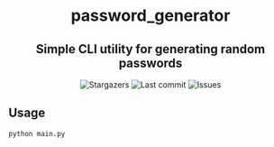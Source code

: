 <div align="center">
    <h1>password_generator</h1>
    <h2>Simple CLI utility for generating random passwords</h2>
</div>

<div align="center">
  <img alt="Stargazers" src="https://img.shields.io/github/stars/budchirp/password_generator?style=for-the-badge&colorA=0b1221&colorB=ff8e8e" />
  <img alt="Last commit" src="https://img.shields.io/github/last-commit/budchirp/password_generator?style=for-the-badge&colorA=0b1221&colorB=BDB0E4" />
  <img alt="Issues" src="https://img.shields.io/github/issues/budchirp/password_generator?style=for-the-badge&colorA=0b1221&colorB=FBC19D" />
</div>

## Usage

```sh
python main.py
```
